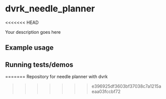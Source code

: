 # dvrk_needle_planner
<<<<<<< HEAD

Your description goes here

## Example usage

## Running tests/demos
    
=======
Repository for needle planner with dvrk
>>>>>>> e396925df3603bf37038c7a1215aeaa03fccbf72
